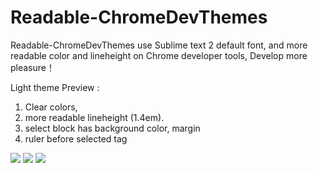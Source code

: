 Readable-ChromeDevThemes
========================

Readable-ChromeDevThemes use Sublime text 2 default font, and more readable color and lineheight on Chrome developer tools, 
Develop more pleasure！

Light theme Preview : 

1. Clear colors, 
2. more readable lineheight (1.4em).
3. select block has background color, margin
4. ruler before selected tag

<img src="https://dl.dropboxusercontent.com/u/24421764/ChromeDevThemes/light-theme1.png">

<img src="https://dl.dropboxusercontent.com/u/24421764/ChromeDevThemes/light-theme2.png">

<img src="https://dl.dropboxusercontent.com/u/24421764/ChromeDevThemes/light-theme3.png">
